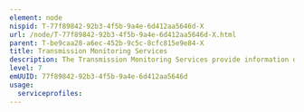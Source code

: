 ```yaml
---
element: node
nispid: T-77f89842-92b3-4f5b-9a4e-6d412aa5646d-X
url: /node/T-77f89842-92b3-4f5b-9a4e-6d412aa5646d-X.html
parent: T-be9caa28-a6ec-452b-9c5c-8cfc815e9e84-X
title: Transmission Monitoring Services
description: The Transmission Monitoring Services provide information on the actual utilization of monitored Transport Services. The Transmission Monitoring Services deliver information about service exceptions and help identify problems.
level: 7
emUUID: 77f89842-92b3-4f5b-9a4e-6d412aa5646d
usage:
  serviceprofiles:
---
```


